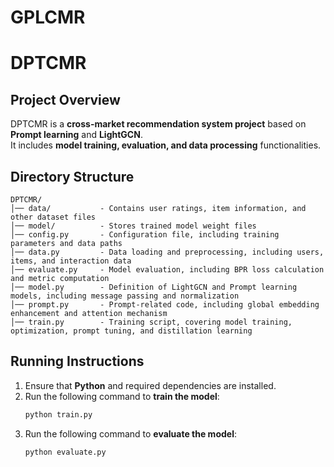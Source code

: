 # GPLCMR
# **DPTCMR**

## **Project Overview**
DPTCMR is a **cross-market recommendation system project** based on **Prompt learning** and **LightGCN**.  
It includes **model training, evaluation, and data processing** functionalities.


## **Directory Structure**
```
DPTCMR/
│── data/           - Contains user ratings, item information, and other dataset files
│── model/          - Stores trained model weight files
│── config.py       - Configuration file, including training parameters and data paths
│── data.py         - Data loading and preprocessing, including users, items, and interaction data
│── evaluate.py     - Model evaluation, including BPR loss calculation and metric computation
│── model.py        - Definition of LightGCN and Prompt learning models, including message passing and normalization
│── prompt.py       - Prompt-related code, including global embedding enhancement and attention mechanism
│── train.py        - Training script, covering model training, optimization, prompt tuning, and distillation learning
```

## **Running Instructions**
1. Ensure that **Python** and required dependencies are installed.
2. Run the following command to **train the model**:
    ```bash
    python train.py
    ```
3. Run the following command to **evaluate the model**:
    ```bash
    python evaluate.py
    ```


